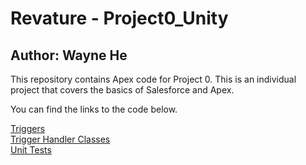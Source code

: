 # Revature - Project0_Unity
## Author: Wayne He

This repository contains Apex code for Project 0. This is an individual project that covers the basics of Salesforce and Apex.

You can find the links to the code below.

[Triggers](https://github.com/RevatureSFNTraining/Project0_Unity/tree/wayne/force-app/main/default/triggers)  
[Trigger Handler Classes](https://github.com/RevatureSFNTraining/Project0_Unity/tree/wayne/force-app/main/default/classes/triggerhandlers)  
[Unit Tests](https://github.com/RevatureSFNTraining/Project0_Unity/tree/wayne/force-app/main/default/classes/unittesting)  